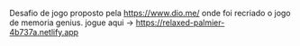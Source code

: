 Desafio de jogo proposto pela https://www.dio.me/ onde foi recriado o jogo de memoria genius.
jogue aqui -> https://relaxed-palmier-4b737a.netlify.app
